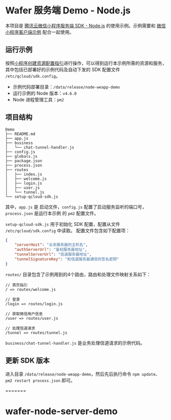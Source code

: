 # Wafer 服务端 Demo - Node.js

本项目是 [腾讯云微信小程序服务端 SDK - Node.js](https://github.com/tencentyun/wafer-node-server-sdk) 的使用示例。示例需要和 [微信小程序客户端示例](https://github.com/tencentyun/wafer-client-demo) 配合一起使用。

## 运行示例

按照[小程序创建资源配置指引](https://github.com/tencentyun/weapp-doc)进行操作，可以得到运行本示例所需的资源和服务，其中包括已部署好的示例代码及自动下发的 SDK 配置文件 `/etc/qcloud/sdk.config`。

- 示例代码部署目录：`/data/release/node-weapp-demo`
- 运行示例的 Node 版本：`v4.6.0`
- Node 进程管理工具：`pm2`

## 项目结构

```
Demo
├── README.md
├── app.js
├── business
│   └── chat-tunnel-handler.js
├── config.js
├── globals.js
├── package.json
├── process.json
├── routes
│   ├── index.js
│   ├── welcome.js
│   ├── login.js
│   ├── user.js
│   └── tunnel.js
└── setup-qcloud-sdk.js
```

其中，`app.js` 是 启动文件，`config.js` 配置了启动服务监听的端口号，`process.json` 是运行本示例 的 `pm2` 配置文件。

`setup-qcloud-sdk.js` 用于初始化 SDK 配置，配置从文件 `/etc/qcloud/sdk.config` 中读取。 配置文件包含如下配置项：

```json
{
    "serverHost": "业务服务器的主机名",
    "authServerUrl": "鉴权服务器地址",
    "tunnelServerUrl": "信道服务器地址",
    "tunnelSignatureKey": "和信道服务器通信的签名密钥"
}
```

`routes/` 目录包含了示例用到的4个路由，路由和处理文件映射关系如下：

```
// 首页指引
/ => routes/welcome.js

// 登录
/login => routes/login.js

// 获取微信用户信息
/user => routes/user.js

// 处理信道请求
/tunnel => routes/tunnel.js
```

`business/chat-tunnel-handler.js` 是业务处理信道请求的示例代码。

## 更新 SDK 版本

进入目录 `/data/release/node-weapp-demo`，然后先后执行命令 `npm update`、`pm2 restart process.json` 即可。

=======
# wafer-node-server-demo


